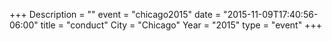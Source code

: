 +++
Description = ""
event = "chicago2015"
date = "2015-11-09T17:40:56-06:00"
title = "conduct"
City = "Chicago"
Year = "2015"
type = "event"
+++
